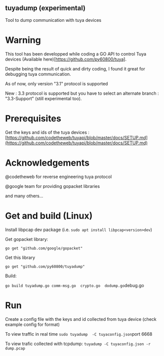 ## tuyadump (experimental)

Tool to dump communication with tuya devices

# Warning

This tool has been developped while coding a GO API to control Tuya devices (Available here)[https://github.com/py60800/tuya].

Despite being the result of quick and dirty coding, I found it great for debugging tuya communication.

As of now, only version "3.1" protocol is supported 

New : 3.3 protocol is supported but you have to select an alternate branch : "3.3-Support" (still experimental too).

# Prerequisites
Get the keys and ids of the tuya devices : [https://github.com/codetheweb/tuyapi/blob/master/docs/SETUP.md](https://github.com/codetheweb/tuyapi/blob/master/docs/SETUP.md)

# Acknowledgements

@codetheweb for reverse engineering tuya protocol

@google team for providing gopacket libraries

and many others...

# Get and build (Linux)

Install libpcap dev package (i.e. `sudo apt install libpcap<version>dev`)

Get gopacket library:

`go get "github.com/google/gopacket"`

Get this library 

`go get "github.com/py60800/tuyadump"`

Build:

`go build tuyadump.go comm-msg.go  crypto.go  dodump.go`debug.go

# Run

Create a config file with the keys and id collected from tuya device (check example config for format)

To view traffic in real time
`sudo tuyadump  -C tuyaconfig.json`port 6668

To view trafic collected with tcpdump:
`tuyadump -C tuyaconfig.json -r dump.pcap`


